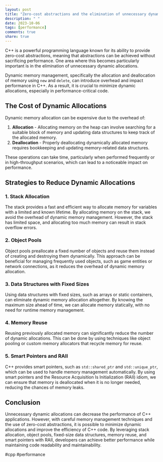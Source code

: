 ```yaml
---
layout: post
title: "Zero-cost abstractions and the elimination of unnecessary dynamic allocations in C++"
description: " "
date: 2023-10-06
tags: [performance]
comments: true
share: true
---
```


C++ is a powerful programming language known for its ability to provide zero-cost abstractions, meaning that abstractions can be achieved without sacrificing performance. One area where this becomes particularly important is in the elimination of unnecessary dynamic allocations.

Dynamic memory management, specifically the allocation and deallocation of memory using `new` and `delete`, can introduce overhead and impact performance in C++. As a result, it is crucial to minimize dynamic allocations, especially in performance-critical code.

## The Cost of Dynamic Allocations

Dynamic memory allocation can be expensive due to the overhead of:

1. **Allocation** - Allocating memory on the heap can involve searching for a suitable block of memory and updating data structures to keep track of the allocated memory.
2. **Deallocation** - Properly deallocating dynamically allocated memory requires bookkeeping and updating memory-related data structures.

These operations can take time, particularly when performed frequently or in high-throughput scenarios, which can lead to a noticeable impact on performance.

## Strategies to Reduce Dynamic Allocations

### 1. Stack Allocation

The stack provides a fast and efficient way to allocate memory for variables with a limited and known lifetime. By allocating memory on the stack, we avoid the overhead of dynamic memory management. However, the stack has limited space, and allocating too much memory can result in stack overflow errors.

### 2. Object Pools

Object pools preallocate a fixed number of objects and reuse them instead of creating and destroying them dynamically. This approach can be beneficial for managing frequently used objects, such as game entities or network connections, as it reduces the overhead of dynamic memory allocation.

### 3. Data Structures with Fixed Sizes

Using data structures with fixed sizes, such as arrays or static containers, can eliminate dynamic memory allocation altogether. By knowing the maximum size ahead of time, we can allocate memory statically, with no need for runtime memory management.

### 4. Memory Reuse

Reusing previously allocated memory can significantly reduce the number of dynamic allocations. This can be done by using techniques like object pooling or custom memory allocators that recycle memory for reuse.

### 5. Smart Pointers and RAII

C++ provides smart pointers, such as `std::shared_ptr` and `std::unique_ptr`, which can be used to handle memory management automatically. By using smart pointers and the Resource Acquisition Is Initialization (RAII) idiom, we can ensure that memory is deallocated when it is no longer needed, reducing the chances of memory leaks.

## Conclusion

Unnecessary dynamic allocations can decrease the performance of C++ applications. However, with careful memory management techniques and the use of zero-cost abstractions, it is possible to minimize dynamic allocations and improve the efficiency of C++ code. By leveraging stack allocation, object pools, fixed-size data structures, memory reuse, and smart pointers with RAII, developers can achieve better performance while maintaining code readability and maintainability.

#cpp #performance
